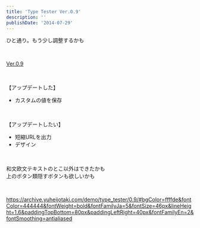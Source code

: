 ```yaml
---
title: 'Type Tester Ver.0.9'
description: ''
publishDate: '2014-07-29'
---
```


<p>ひと通り。もう少し調整するかも</p>
<p>&nbsp;</p>
<p><a href="https://archive.yuheijotaki.com/demo/type_tester/0.9/">Ver.0.9</a></p>
<p>&nbsp;</p>
<p>【アップデートした】</p>
<ul>
<li>カスタムの値を保存</li>
</ul>
<p>&nbsp;</p>
<p>【アップデートしたい】</p>
<ul>
<li>短縮URLを出力</li>
<li>デザイン</li>
</ul>
<p>&nbsp;</p>
<p>和文欧文テキストのとこ以外はできたかも<br>
上のボタン類隠すボタンも欲しいかも</p>
<p>&nbsp;</p>
<p><a href="https://archive.yuheijotaki.com/demo/type_tester/0.9/#bgColor=ffffde&amp;fontColor=444444&amp;fontWeight=bold&amp;fontFamilyJa=5&amp;fontSize=46px&amp;lineHeight=1.6&amp;paddingTopBottom=80px&amp;paddingLeftRight=40px&amp;fontFamilyEn=2&amp;fontSmoothing=antialiased">https://archive.yuheijotaki.com/demo/type_tester/0.9/#bgColor=ffffde&amp;fontColor=444444&amp;fontWeight=bold&amp;fontFamilyJa=5&amp;fontSize=46px&amp;lineHeight=1.6&amp;paddingTopBottom=80px&amp;paddingLeftRight=40px&amp;fontFamilyEn=2&amp;fontSmoothing=antialiased</a></p>
